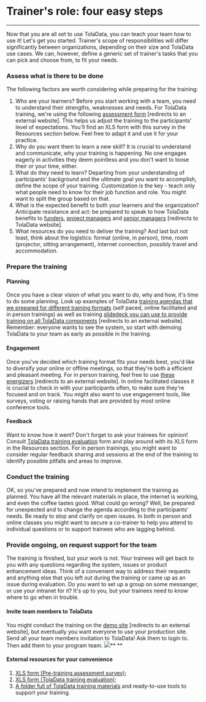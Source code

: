 # Trainer's role: four easy steps

---

Now that you are all set to use TolaData, you can teach your team how to use it! Let's get you started. Trainer's scope of responsibilities will differ significantly between organizations, depending on their size and TolaData use cases. We can, however, define a generic set of trainer's tasks that you can pick and choose from, to fit your needs.

### Assess what is there to be done

The following factors are worth considering while preparing for the training:

1. Who are your learners? Before you start working with a team, you need to understand their strengths, weaknesses and needs. For TolaData training, we're using the following [assessment form](https://enketo.ona.io/x/#p91m) [redirects to an external website]. This helps us adjust the training to the participants' level of expectations. You'll find an XLS form with this survey in the Resources section below. Feel free to adapt it and use it for your practice. 
2. Why do you want them to learn a new skill? It is crucial to understand and communicate, why your training is happening. No one engages eagerly in activities they deem pointless and you don't want to loose their or your time, either. 
3. What do they need to learn? Departing from your understanding of participants' background and the ultimate goal you want to accomplish, define the scope of your training. Customization is the key - teach only what people need to know for their job function and role. You might want to split the group based on that.
4. What is the expected benefit to both your learners and the organization? Anticipate resistance and act: be prepared to speak to how TolaData benefits to [funders](https://www.toladata.com/dashboard-for-funders/), [project managers](https://www.toladata.com/project-managers-ngo/) and [senior managers](https://www.toladata.com/senior-managers-ngos/) [redirects to TolaData website].
5. What resources do you need to deliver the training? And last but not least, think about the logistics: format (online, in person), time, room (projector, sitting arrangement), internet connection, possibly travel and accommodation.

### Prepare the training

#### Planning
Once you have a clear vision of what you want to do, why and how, it's time to do some planning. Look up examples of TolaData [training agendas that we prepared for different training formats](https://docs.google.com/document/d/1GJvaVOyblWtPHQ7ibz0IcuOCIhEMKgx1533Dv05o1Q4/edit?usp=sharing) (self paced, online facilitated and in person trainings) as well as training [slidedeck you can use to provide training on all TolaData components](https://drive.google.com/open?id=1pz6IB3Zwb8efOgXvi8gZ-w8E_NoyHzXPoTkrn5vt_zo) [redirects to an external website]. Remember: everyone wants to see the system, so start with demoing TolaData to your team as early as possible in the training.

#### Engagement
Once you've decided which training format fits your needs best, you'd like to diversify your online or offline meetings, so that they're both a efficient and pleasant meeting. For in person training, feel free to use [these energizers](https://docs.google.com/document/d/1HohufUBEUc8vqR-C93TL8-36AKNOlFI2QuX3i9XYoms/edit?usp=sharing) [redirects to an external website]. In online facilitated classes it is crucial to check in with your participants often, to make sure they're focused and on track. You might also want to use engagement tools, like surveys, voting or raising hands that are provided by most online conference tools.

#### Feedback
Want to know how it went? Don't forget to ask your trainees for opinion! Consult [TolaData training evaluation](/enketo.ona.io/x/#phzR) form and play around with its XLS form in the Resources section. For in person trainings, you might want to consider regular feedback sharing and sessions at the end of the training to identify possible pitfalls and areas to improve.   

### Conduct the training

OK, so you've prepared and now intend to implement the training as planned. You have all the relevant materials in place, the internet is working, and even the coffee tastes good. What could go wrong? Well, be prepared for unexpected and to change the agenda according to the participants' needs. Be ready to stop and clarify on open issues. In both in person and online classes you might want to secure a co-trainer to help you attend to individual questions or to support trainees who are lagging behind. 

### Provide ongoing, on request support for the team

The training is finished, but your work is not. Your trainees will get back to you with any questions regarding the system, issues or product enhancement ideas. Think of a convenient way to address their requests and anything else that you left out during the training or came up as an issue during evaluation. Do you want to set up a group on some messanger, or use your intranet for it? It's up to you, but your trainees need to know where to go when in trouble. 

#### Invite team members to TolaData

You might conduct the training on the [demo site](https://demo.toladata.io/) [redirects to an external website], but eventually you want everyone to use your production site. Send all your team members invitation to TolaData! Ask them to login to. Then add them to your program team.
![](https://lh5.googleusercontent.com/dlcMO2saPUIteNPySlkfjzMpmJh0pETReabxlclYiHx49Y0WWis0doH5Z4Kvkzg5_9cE0olcEGMCauwkN9s9yO7O8SLa4iqsz6GJXYsmA2NPMmUVJAhDDPEOrGFND2FNSKzN6o7j)**
**

#### External resources for your convenience

1. [XLS form (Pre-training assessment survey)](https://drive.google.com/file/d/1W9RUMV3rwGfzvhtLwKdX9TeSDRTLmUPv/view);
2. [XLS form (TolaData training evaluation)](https://drive.google.com/file/d/1f3VG2rFK_fyz4AZtScsqCH-wKZir3GXa/view);
3. [A folder full of TolaData training materials](https://drive.google.com/open?id=1yd7mzJvzj1kaI5EA3pAzTPlv3agc3gsP) and ready-to-use tools to support your training.






